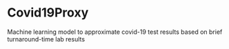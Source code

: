 # Covid19Proxy
Machine learning model to approximate covid-19 test results based on brief turnaround-time lab results
